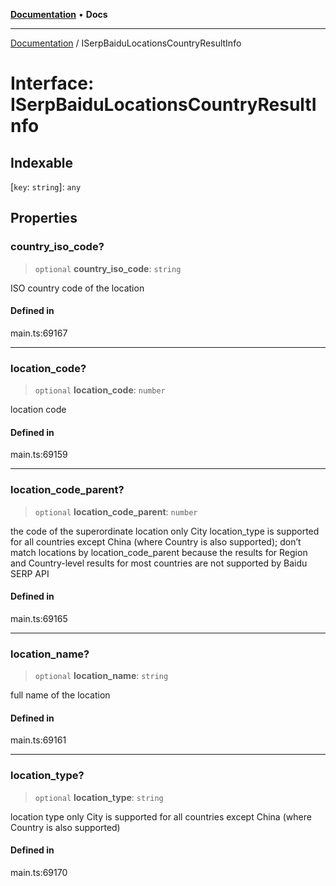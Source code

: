 [**Documentation**](../README.md) • **Docs**

***

[Documentation](../globals.md) / ISerpBaiduLocationsCountryResultInfo

# Interface: ISerpBaiduLocationsCountryResultInfo

## Indexable

 \[`key`: `string`\]: `any`

## Properties

### country\_iso\_code?

> `optional` **country\_iso\_code**: `string`

ISO country code of the location

#### Defined in

main.ts:69167

***

### location\_code?

> `optional` **location\_code**: `number`

location code

#### Defined in

main.ts:69159

***

### location\_code\_parent?

> `optional` **location\_code\_parent**: `number`

the code of the superordinate location
only City location_type is supported for all countries except China (where Country is also supported);
don’t match locations by location_code_parent because the results for Region and Country-level results for most countries are not supported by Baidu SERP API

#### Defined in

main.ts:69165

***

### location\_name?

> `optional` **location\_name**: `string`

full name of the location

#### Defined in

main.ts:69161

***

### location\_type?

> `optional` **location\_type**: `string`

location type
only City is supported for all countries except China (where Country is also supported)

#### Defined in

main.ts:69170
